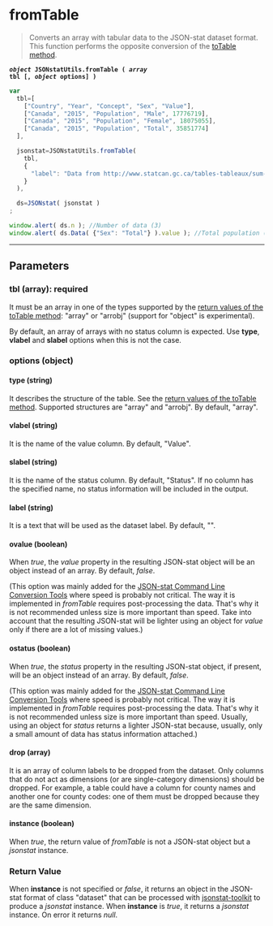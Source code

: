 # fromTable

> Converts an array with tabular data to the JSON-stat dataset format. This function performs the opposite conversion of the [toTable method](https://github.com/jsonstat/toolkit/blob/master/docs/API.md#totable).

**<code><i>object</i> JSONstatUtils.fromTable ( <i>array</i> tbl [, <i>object</i> options] )
</code>**

```js
var
  tbl=[
    ["Country", "Year", "Concept", "Sex", "Value"],
    ["Canada", "2015", "Population", "Male", 17776719],
    ["Canada", "2015", "Population", "Female", 18075055],
    ["Canada", "2015", "Population", "Total", 35851774]
  ],

  jsonstat=JSONstatUtils.fromTable(
    tbl,
    {
      "label": "Data from http://www.statcan.gc.ca/tables-tableaux/sum-som/l01/cst01/demo10a-eng.htm"
    }
  ),

  ds=JSONstat( jsonstat )
;

window.alert( ds.n ); //Number of data (3)
window.alert( ds.Data( {"Sex": "Total"} ).value ); //Total population (35,851,774)
```

***

## Parameters

### tbl (array): required

It must be an array in one of the types supported by the [return values of the toTable method](https://github.com/jsonstat/toolkit/blob/master/docs/API.md#return-value-6): "array" or "arrobj" (support for "object" is experimental).

By default, an array of arrays with no status column is expected. Use **type**, **vlabel** and **slabel** options when this is not the case.

### options (object)

#### type (string)

It describes the structure of the table. See the [return values of the toTable method](https://github.com/jsonstat/toolkit/blob/master/docs/API.md#return-value-6). Supported structures are "array" and "arrobj". By default, "array".

#### vlabel (string)

It is the name of the value column. By default, "Value".

#### slabel (string)

It is the name of the status column. By default, "Status". If no column has the specified name, no status information will be included in the output.

#### label (string)

It is a text that will be used as the dataset label. By default, "".

#### ovalue (boolean)

When *true*, the *value* property in the resulting JSON-stat object will be an object instead of an array. By default, *false*.

(This option was mainly added for the [JSON-stat Command Line Conversion Tools](https://www.npmjs.com/package/jsonstat-conv) where speed is probably not critical. The way it is implemented in *fromTable* requires post-processing the data. That's why it is not recommended unless size is more important than speed. Take into account that the resulting JSON-stat will be lighter using an object for *value* only if there are a lot of missing values.)

#### ostatus (boolean)

When *true*, the *status* property in the resulting JSON-stat object, if present, will be an object instead of an array. By default, *false*.

(This option was mainly added for the [JSON-stat Command Line Conversion Tools](https://www.npmjs.com/package/jsonstat-conv) where speed is probably not critical. The way it is implemented in *fromTable* requires post-processing the data. That's why it is not recommended unless size is more important than speed. Usually, using an object for *status* returns a lighter JSON-stat because, usually, only a small amount of data has status information attached.)

#### drop (array)

It is an array of column labels to be dropped from the dataset. Only columns that do not act as dimensions (or are single-category dimensions) should be dropped. For example, a table could have a column for county names and another one for county codes: one of them must be dropped because they are the same dimension.

#### instance (boolean)

When *true*, the return value of *fromTable* is not a JSON-stat object but a *jsonstat* instance.

### Return Value

When **instance** is not specified or *false*, it returns an object in the JSON-stat format of class "dataset" that can be processed with [jsonstat-toolkit](https://www.npmjs.com/package/jsonstat-toolkit) to produce a *jsonstat* instance. When **instance** is *true*, it returns a *jsonstat* instance. On error it returns *null*.
